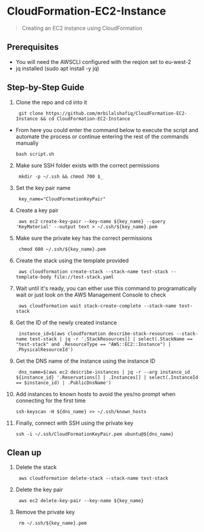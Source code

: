 # CloudFormation-EC2-Instance
> Creating an EC2 instance using CloudFormation

## Prerequisites
* You will need the AWSCLI configured with the reqion set to eu-west-2
* jq installed (sudo apt install -y jq)

## Step-by-Step Guide

1. Clone the repo and cd into it

        git clone https://github.com/mrbilalshafiq/CloudFormation-EC2-Instance && cd CloudFormation-EC2-Instance
        
  * From here you could enter the command below to execute the script and automate the process or continue entering the rest of the commands manually
        
        bash script.sh

2. Make sure SSH folder exists with the correct permissions

        mkdir -p ~/.ssh && chmod 700 $_
        
3. Set the key pair name

        key_name="CloudFormationKeyPair"

4. Create a key pair

        aws ec2 create-key-pair --key-name ${key_name} --query 'KeyMaterial' --output text > ~/.ssh/${key_name}.pem
        
5. Make sure the private key has the correct permissions

        chmod 600 ~/.ssh/${key_name}.pem
        
6. Create the stack using the template provided        

        aws cloudformation create-stack --stack-name test-stack --template-body file://test-stack.yaml
        
7. Wait until it's ready, you can either use this command to programatically wait or just look on the AWS Management Console to check

        aws cloudformation wait stack-create-complete --stack-name test-stack
        
8. Get the ID of the newly created instance

        instance_id=$(aws cloudformation describe-stack-resources --stack-name test-stack | jq -r '.StackResources[] | select(.StackName == "test-stack" and .ResourceType == "AWS::EC2::Instance") | .PhysicalResourceId') 
        
9. Get the DNS name of the instance using the instance ID

        dns_name=$(aws ec2 describe-instances | jq -r --arg instance_id ${instance_id} '.Reservations[] | .Instances[] | select(.InstanceId == $instance_id) | .PublicDnsName')
        
10. Add instances to known hosts to avoid the yes/no prompt when connecting for the first time

        ssh-keyscan -H ${dns_name} >> ~/.ssh/known_hosts
        
11. Finally, connect with SSH using the private key

        ssh -i ~/.ssh/CloudFormationKeyPair.pem ubuntu@${dns_name}
        
## Clean up

1. Delete the stack 

        aws cloudformation delete-stack --stack-name test-stack
        
2. Delete the key pair

        aws ec2 delete-key-pair --key-name ${key_name}
        
3. Remove the private key

        rm ~/.ssh/${key_name}.pem

